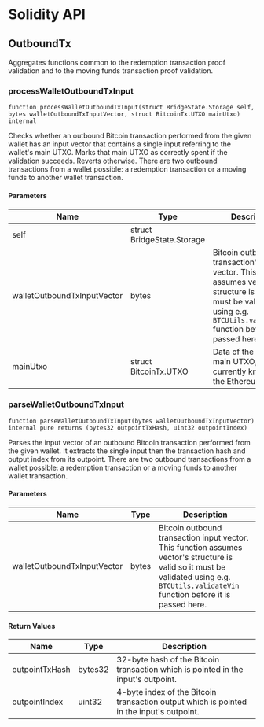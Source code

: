 # Solidity API

## OutboundTx

Aggregates functions common to the redemption transaction proof
validation and to the moving funds transaction proof validation.

### processWalletOutboundTxInput

```solidity
function processWalletOutboundTxInput(struct BridgeState.Storage self, bytes walletOutboundTxInputVector, struct BitcoinTx.UTXO mainUtxo) internal
```

Checks whether an outbound Bitcoin transaction performed from
the given wallet has an input vector that contains a single
input referring to the wallet's main UTXO. Marks that main UTXO
as correctly spent if the validation succeeds. Reverts otherwise.
There are two outbound transactions from a wallet possible: a
redemption transaction or a moving funds to another wallet
transaction.

#### Parameters

| Name | Type | Description |
| ---- | ---- | ----------- |
| self | struct BridgeState.Storage |  |
| walletOutboundTxInputVector | bytes | Bitcoin outbound transaction's input vector. This function assumes vector's structure is valid so it must be validated using e.g. `BTCUtils.validateVin` function before it is passed here. |
| mainUtxo | struct BitcoinTx.UTXO | Data of the wallet's main UTXO, as currently known on the Ethereum chain. |

### parseWalletOutboundTxInput

```solidity
function parseWalletOutboundTxInput(bytes walletOutboundTxInputVector) internal pure returns (bytes32 outpointTxHash, uint32 outpointIndex)
```

Parses the input vector of an outbound Bitcoin transaction
performed from the given wallet. It extracts the single input
then the transaction hash and output index from its outpoint.
There are two outbound transactions from a wallet possible: a
redemption transaction or a moving funds to another wallet
transaction.

#### Parameters

| Name | Type | Description |
| ---- | ---- | ----------- |
| walletOutboundTxInputVector | bytes | Bitcoin outbound transaction input vector. This function assumes vector's structure is valid so it must be validated using e.g. `BTCUtils.validateVin` function before it is passed here. |

#### Return Values

| Name | Type | Description |
| ---- | ---- | ----------- |
| outpointTxHash | bytes32 | 32-byte hash of the Bitcoin transaction which is pointed in the input's outpoint. |
| outpointIndex | uint32 | 4-byte index of the Bitcoin transaction output which is pointed in the input's outpoint. |

